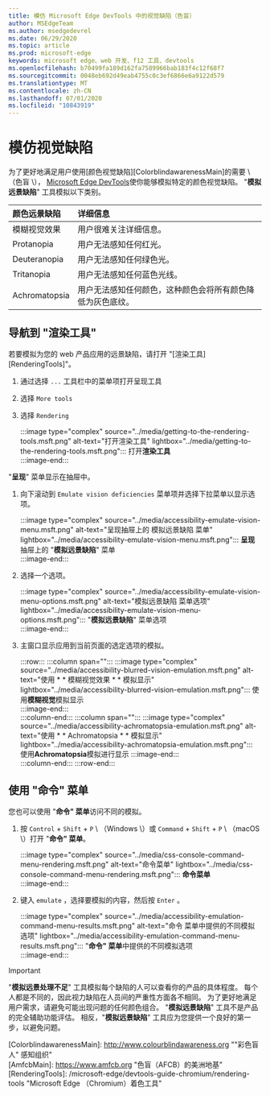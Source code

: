 ```yaml
---
title: 模仿 Microsoft Edge DevTools 中的视觉缺陷（色盲）
author: MSEdgeTeam
ms.author: msedgedevrel
ms.date: 06/29/2020
ms.topic: article
ms.prod: microsoft-edge
keywords: microsoft edge、web 开发、f12 工具、devtools
ms.openlocfilehash: b70499fa189d162fa7589966bab183f4c12f68f7
ms.sourcegitcommit: 0048eb692d49eab4755c0c3ef6866e6a9122d579
ms.translationtype: MT
ms.contentlocale: zh-CN
ms.lasthandoff: 07/01/2020
ms.locfileid: "10843919"
---
```

# 模仿视觉缺陷

为了更好地满足用户使用[颜色视觉缺陷][ColorblindawarenessMain]的需要 \ （色盲 \）， [Microsoft Edge DevTools][MicrosoftEdgeDevTools]使你能够模拟特定的颜色视觉缺陷。  "**模拟远景缺陷**" 工具模拟以下类别。  

| 颜色远景缺陷 | 详细信息 |  
|:--- |:--- |  
| 模糊视觉效果 | 用户很难关注详细信息。 |   
| Protanopia | 用户无法感知任何红光。 |  
| Deuteranopia | 用户无法感知任何绿色光。 |  
| Tritanopia | 用户无法感知任何蓝色光线。 |  
| Achromatopsia | 用户无法感知任何颜色，这种颜色会将所有颜色降低为灰色底纹。 |  

## 导航到 "渲染工具"  

若要模拟为您的 web 产品应用的远景缺陷，请打开 "[渲染工具][RenderingTools]"。  

1.  通过选择 `...` 工具栏中的菜单项打开呈现工具  
1.  选择 `More tools`  
1.  选择 `Rendering`  
    
    :::image type="complex" source="../media/getting-to-the-rendering-tools.msft.png" alt-text="打开渲染工具" lightbox="../media/getting-to-the-rendering-tools.msft.png":::
       打开**渲染工具**  
    :::image-end:::  

"**呈现**" 菜单显示在抽屉中。  

1.  向下滚动到 `Emulate vision deficiencies` 菜单项并选择下拉菜单以显示选项。  
    
    :::image type="complex" source="../media/accessibility-emulate-vision-menu.msft.png" alt-text="呈现抽屉上的 模拟远景缺陷 菜单" lightbox="../media/accessibility-emulate-vision-menu.msft.png":::
       **呈现**抽屉上的 "**模拟远景缺陷**" 菜单  
    :::image-end:::  
    
1.  选择一个选项。  
    
    :::image type="complex" source="../media/accessibility-emulate-vision-menu-options.msft.png" alt-text="模拟远景缺陷 菜单选项" lightbox="../media/accessibility-emulate-vision-menu-options.msft.png":::
       "**模拟远景缺陷**" 菜单选项  
    :::image-end:::  
    
1.  主窗口显示应用到当前页面的选定选项的模拟。  
    
    :::row:::
       :::column span="":::
          :::image type="complex" source="../media/accessibility-blurred-vision-emulation.msft.png" alt-text="使用 * * 模糊视觉效果 * * 模拟显示" lightbox="../media/accessibility-blurred-vision-emulation.msft.png":::
             使用**模糊视觉**模拟显示  
          :::image-end:::  
       :::column-end:::
       :::column span="":::
          :::image type="complex" source="../media/accessibility-achromatopsia-emulation.msft.png" alt-text="使用 * * Achromatopsia * * 模拟显示" lightbox="../media/accessibility-achromatopsia-emulation.msft.png":::
             使用**Achromatopsia**模拟进行显示 :::image-end:::  
       :::column-end:::
    :::row-end:::
    
## 使用 "命令" 菜单  

您也可以使用 "**命令" 菜单**访问不同的模拟。  

1.  按 `Control` + `Shift` + `P` \ （Windows \）或 `Command` + `Shift` + `P` \ （macOS \）打开 "**命令" 菜单**。  
    
    :::image type="complex" source="../media/css-console-command-menu-rendering.msft.png" alt-text="命令菜单" lightbox="../media/css-console-command-menu-rendering.msft.png":::
       **命令菜单**  
    :::image-end:::  
    
1.  键入 `emulate` ，选择要模拟的内容，然后按 `Enter` 。  
    
    :::image type="complex" source="../media/accessibility-emulation-command-menu-results.msft.png" alt-text="命令 菜单中提供的不同模拟选项" lightbox="../media/accessibility-emulation-command-menu-results.msft.png":::
       "**命令" 菜单**中提供的不同模拟选项  
    :::image-end:::  
    
> [!IMPORTANT]
> "**模拟远景处理不足**" 工具模拟每个缺陷的人可以查看你的产品的具体程度。  每个人都是不同的，因此视力缺陷在人员间的严重性方面各不相同。  为了更好地满足用户需求，请避免可能出现问题的任何颜色组合。  "**模拟远景缺陷**" 工具不是产品的完全辅助功能评估。  相反，"**模拟远景缺陷**" 工具应为您提供一个良好的第一步，以避免问题。  

<!-- links -->  

[MicrosoftEdgeDevTools]: /microsoft-edge/devtools-guide-chromium "Microsoft Edge （Chromium）开发人员工具"  
[ColorblindawarenessMain]: http://www.colourblindawareness.org ""彩色盲人" 感知组织"  
[AmfcbMain]: https://www.amfcb.org "色盲（AFCB）的美洲地基"  
[RenderingTools]: /microsoft-edge/devtools-guide-chromium/rendering-tools "Microsoft Edge （Chromium）着色工具"  
